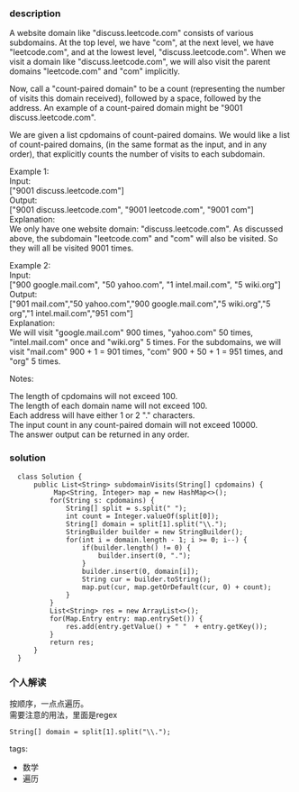 ### description    
  A website domain like "discuss.leetcode.com" consists of various subdomains. At the top level, we have "com", at the next level, we have "leetcode.com", and at the lowest level, "discuss.leetcode.com". When we visit a domain like "discuss.leetcode.com", we will also visit the parent domains "leetcode.com" and "com" implicitly.  
    
  Now, call a "count-paired domain" to be a count (representing the number of visits this domain received), followed by a space, followed by the address. An example of a count-paired domain might be "9001 discuss.leetcode.com".  
    
  We are given a list cpdomains of count-paired domains. We would like a list of count-paired domains, (in the same format as the input, and in any order), that explicitly counts the number of visits to each subdomain.  
    
  Example 1:  
  Input:   
  ["9001 discuss.leetcode.com"]  
  Output:   
  ["9001 discuss.leetcode.com", "9001 leetcode.com", "9001 com"]  
  Explanation:   
  We only have one website domain: "discuss.leetcode.com". As discussed above, the subdomain "leetcode.com" and "com" will also be visited. So they will all be visited 9001 times.  
    
  Example 2:  
  Input:   
  ["900 google.mail.com", "50 yahoo.com", "1 intel.mail.com", "5 wiki.org"]  
  Output:   
  ["901 mail.com","50 yahoo.com","900 google.mail.com","5 wiki.org","5 org","1 intel.mail.com","951 com"]  
  Explanation:   
  We will visit "google.mail.com" 900 times, "yahoo.com" 50 times, "intel.mail.com" once and "wiki.org" 5 times. For the subdomains, we will visit "mail.com" 900 + 1 = 901 times, "com" 900 + 50 + 1 = 951 times, and "org" 5 times.  
    
  Notes:  
    
  The length of cpdomains will not exceed 100.   
  The length of each domain name will not exceed 100.  
  Each address will have either 1 or 2 "." characters.  
  The input count in any count-paired domain will not exceed 10000.  
  The answer output can be returned in any order.  
### solution    
```    
  class Solution {  
      public List<String> subdomainVisits(String[] cpdomains) {  
           Map<String, Integer> map = new HashMap<>();  
          for(String s: cpdomains) {  
              String[] split = s.split(" ");  
              int count = Integer.valueOf(split[0]);  
              String[] domain = split[1].split("\\.");  
              StringBuilder builder = new StringBuilder();  
              for(int i = domain.length - 1; i >= 0; i--) {  
                  if(builder.length() != 0) {  
                      builder.insert(0, ".");  
                  }  
                  builder.insert(0, domain[i]);  
                  String cur = builder.toString();  
                  map.put(cur, map.getOrDefault(cur, 0) + count);  
              }  
          }  
          List<String> res = new ArrayList<>();  
          for(Map.Entry entry: map.entrySet()) {  
              res.add(entry.getValue() + " "  + entry.getKey());  
          }  
          return res;  
      }  
  }  
```    
    
### 个人解读    
  按顺序，一点点遍历。  
  需要注意的用法，里面是regex  
  ```  
  String[] domain = split[1].split("\\.");  
  ```  
    
tags:    
  -  数学  
  -  遍历  

